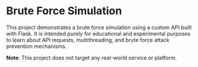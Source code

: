 # Brute Force Simulation

This project demonstrates a brute force simulation using a custom API built with Flask. 
It is intended purely for educational and experimental purposes to learn about API requests, multithreading, and brute force attack prevention mechanisms.

**Note**: This project does not target any real-world service or platform.
